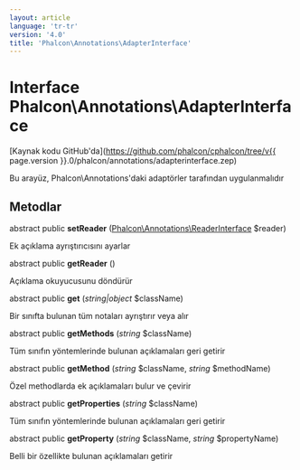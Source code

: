 ```yaml
---
layout: article
language: 'tr-tr'
version: '4.0'
title: 'Phalcon\Annotations\AdapterInterface'
---
```

# Interface **Phalcon\Annotations\AdapterInterface**

[Kaynak kodu GitHub'da](https://github.com/phalcon/cphalcon/tree/v{{ page.version }}.0/phalcon/annotations/adapterinterface.zep)

Bu arayüz, Phalcon\Annotations'daki adaptörler tarafından uygulanmalıdır

## Metodlar

abstract public **setReader** ([Phalcon\Annotations\ReaderInterface](Phalcon_Annotations_ReaderInterface) $reader)

Ek açıklama ayrıştırıcısını ayarlar

abstract public **getReader** ()

Açıklama okuyucusunu döndürür

abstract public **get** (*string|object* $className)

Bir sınıfta bulunan tüm notaları ayrıştırır veya alır

abstract public **getMethods** (*string* $className)

Tüm sınıfın yöntemlerinde bulunan açıklamaları geri getirir

abstract public **getMethod** (*string* $className, *string* $methodName)

Özel methodlarda ek açıklamaları bulur ve çevirir

abstract public **getProperties** (*string* $className)

Tüm sınıfın yöntemlerinde bulunan açıklamaları geri getirir

abstract public **getProperty** (*string* $className, *string* $propertyName)

Belli bir özellikte bulunan açıklamaları getirir
